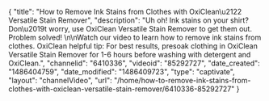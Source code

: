 {
    "title": "How to Remove Ink Stains from Clothes with OxiClean\u2122 Versatile Stain Remover",
    "description": "Uh oh! Ink stains on your shirt? Don\u2019t worry, use OxiClean Versatile Stain Remover to get them out. Problem solved! \n\nWatch our video to learn how to remove ink stains from clothes. OxiClean helpful tip: For best results, presoak clothing in OxiClean Versatile Stain Remover for 1-6 hours before washing with detergent and OxiClean.",
    "channelid": "6410336",
    "videoid": "85292727",
    "date_created": "1486404759",
    "date_modified": "1486409723",
    "type": "captivate",
    "layout": "channelVideo",
    "url": "\/home\/how-to-remove-ink-stains-from-clothes-with-oxiclean-versatile-stain-remover\/6410336-85292727"
}